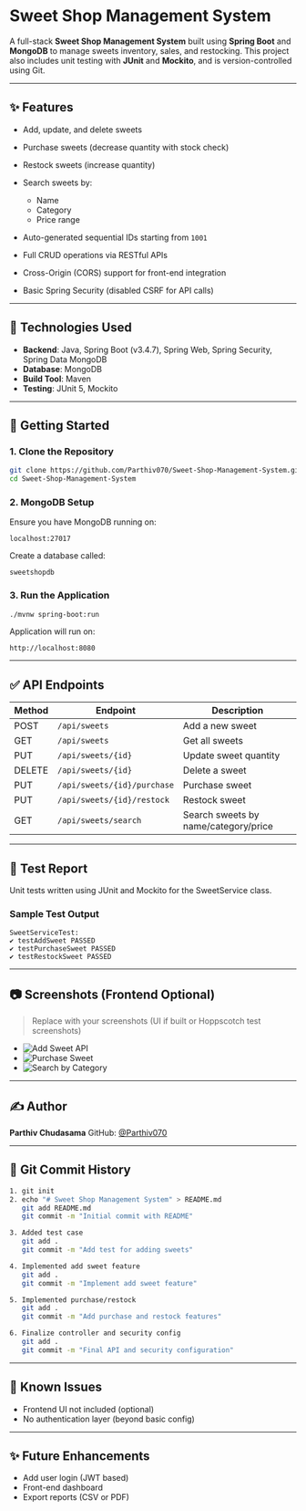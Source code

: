 # Sweet Shop Management System

A full-stack **Sweet Shop Management System** built using **Spring Boot** and **MongoDB** to manage sweets inventory, sales, and restocking. This project also includes unit testing with **JUnit** and **Mockito**, and is version-controlled using Git.

---

## ✨ Features

* Add, update, and delete sweets
* Purchase sweets (decrease quantity with stock check)
* Restock sweets (increase quantity)
* Search sweets by:

  * Name
  * Category
  * Price range
* Auto-generated sequential IDs starting from `1001`
* Full CRUD operations via RESTful APIs
* Cross-Origin (CORS) support for front-end integration
* Basic Spring Security (disabled CSRF for API calls)

---

## 📂 Technologies Used

* **Backend**: Java, Spring Boot (v3.4.7), Spring Web, Spring Security, Spring Data MongoDB
* **Database**: MongoDB
* **Build Tool**: Maven
* **Testing**: JUnit 5, Mockito

---

## 🚀 Getting Started

### 1. Clone the Repository

```bash
git clone https://github.com/Parthiv070/Sweet-Shop-Management-System.git
cd Sweet-Shop-Management-System
```

### 2. MongoDB Setup

Ensure you have MongoDB running on:

```
localhost:27017
```

Create a database called:

```
sweetshopdb
```

### 3. Run the Application

```bash
./mvnw spring-boot:run
```

Application will run on:

```
http://localhost:8080
```

---

## ✅ API Endpoints

| Method | Endpoint                    | Description                          |
| ------ | --------------------------- | ------------------------------------ |
| POST   | `/api/sweets`               | Add a new sweet                      |
| GET    | `/api/sweets`               | Get all sweets                       |
| PUT    | `/api/sweets/{id}`          | Update sweet quantity                |
| DELETE | `/api/sweets/{id}`          | Delete a sweet                       |
| PUT    | `/api/sweets/{id}/purchase` | Purchase sweet                       |
| PUT    | `/api/sweets/{id}/restock`  | Restock sweet                        |
| GET    | `/api/sweets/search`        | Search sweets by name/category/price |

---

## 💼 Test Report

Unit tests written using JUnit and Mockito for the SweetService class.

### Sample Test Output

```
SweetServiceTest:
✔ testAddSweet PASSED
✔ testPurchaseSweet PASSED
✔ testRestockSweet PASSED
```



---

## 📷 Screenshots (Frontend Optional)

> Replace with your screenshots (UI if built or Hoppscotch test screenshots)

* ![Add Sweet API](screenshots/add-sweet.png)
* ![Purchase Sweet](screenshots/purchase-sweet.png)
* ![Search by Category](screenshots/search-category.png)

---

## ✍ Author

**Parthiv Chudasama**
GitHub: [@Parthiv070](https://github.com/Parthiv070)

---

## 🔗 Git Commit History

```bash
1. git init
2. echo "# Sweet Shop Management System" > README.md
   git add README.md
   git commit -m "Initial commit with README"

3. Added test case
   git add .
   git commit -m "Add test for adding sweets"

4. Implemented add sweet feature
   git add .
   git commit -m "Implement add sweet feature"

5. Implemented purchase/restock
   git add .
   git commit -m "Add purchase and restock features"

6. Finalize controller and security config
   git add .
   git commit -m "Final API and security configuration"
```

---

## 🚫 Known Issues

* Frontend UI not included (optional)
* No authentication layer (beyond basic config)

---

## ✨ Future Enhancements

* Add user login (JWT based)
* Front-end dashboard
* Export reports (CSV or PDF)
